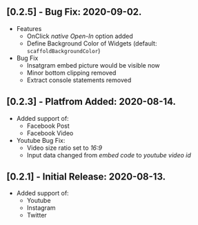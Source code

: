 ## [0.2.5] - Bug Fix: 2020-09-02.
* Features
    * OnClick *native Open-In* option added
    * Define Background Color of Widgets (default: `scaffoldBackgroundColor`)
* Bug Fix
    * Insatgram embed picture would be visible now
    * Minor bottom clipping removed
    * Extract console statements removed 

## [0.2.3] - Platfrom Added: 2020-08-14.
* Added support of:
    * Facebook Post
    * Facebook Video
* Youtube Bug Fix:
    * Video size ratio set to *16:9*
    * Input data changed from *embed code* to *youtube video id*

## [0.2.1] - Initial Release: 2020-08-13.
* Added support of: 
    * Youtube
    * Instagram 
    * Twitter
